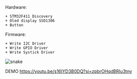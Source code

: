 Hardware:

    + STM32F411 Discovery
    + Oled display SSD1306
    + Button

Firmware:

    + Write I2C Driver
    + Write GPIO Driver
    + Write Systick Driver

![snake](https://github.com/user-attachments/assets/a14ee855-7270-4be7-8365-42d6822df1e1)

DEMO
https://youtu.be/s16IYD3B0DQ?si=zpbrOHqdBRIu3tny
